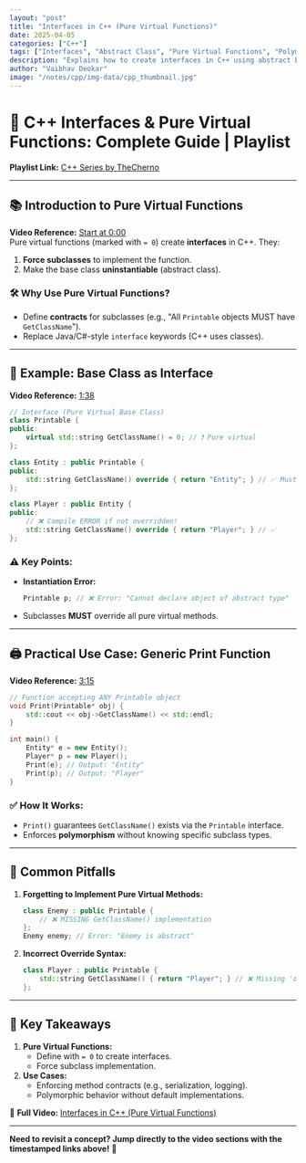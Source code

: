 ```yaml
---
layout: "post"
title: "Interfaces in C++ (Pure Virtual Functions)"
date: 2025-04-05
categories: ["C++"]
tags: ["Interfaces", "Abstract Class", "Pure Virtual Functions", "Polymorphism", "Inheritance", "OOP"]
description: "Explains how to create interfaces in C++ using abstract base classes and pure virtual functions (= 0) to enforce contracts on derived classes."
author: "Vaibhav Deokar"
image: "/notes/cpp/img-data/cpp_thumbnail.jpg"
---
```

# 🎥 C++ Interfaces & Pure Virtual Functions: Complete Guide | Playlist  
**Playlist Link:** [C++ Series by TheCherno](https://www.youtube.com/watch?v=9RJTQmK0YPI&list=PLlrATfBNZ98dudnM48yfGUldqGD0S4FFb&index=10)  

---

## 📚 **Introduction to Pure Virtual Functions**  
**Video Reference:** [Start at 0:00](https://youtu.be/UWAdd13EfM8?t=0)  
Pure virtual functions (marked with `= 0`) create **interfaces** in C++. They:  
1. **Force subclasses** to implement the function.  
2. Make the base class **uninstantiable** (abstract class).  

### 🛠️ **Why Use Pure Virtual Functions?**  
- Define **contracts** for subclasses (e.g., "All `Printable` objects MUST have `GetClassName`").  
- Replace Java/C#-style `interface` keywords (C++ uses classes).  

---

## 🧩 **Example: Base Class as Interface**  
**Video Reference:** [1:38](https://youtu.be/UWAdd13EfM8?t=98)  
```cpp  
// Interface (Pure Virtual Base Class)  
class Printable {  
public:  
    virtual std::string GetClassName() = 0; // ❗ Pure virtual  
};  

class Entity : public Printable {  
public:  
    std::string GetClassName() override { return "Entity"; } // ✅ Must implement  
};  

class Player : public Entity {  
public:  
    // ❌ Compile ERROR if not overridden!  
    std::string GetClassName() override { return "Player"; } // ✅  
};  
```  

### ⚠️ **Key Points:**  
- **Instantiation Error:**  
  ```cpp  
  Printable p; // ❌ Error: "Cannot declare object of abstract type"  
  ```  
- Subclasses **MUST** override all pure virtual methods.  

---

## 🖨️ **Practical Use Case: Generic Print Function**  
**Video Reference:** [3:15](https://youtu.be/UWAdd13EfM8?t=195)  
```cpp  
// Function accepting ANY Printable object  
void Print(Printable* obj) {  
    std::cout << obj->GetClassName() << std::endl;  
}  

int main() {  
    Entity* e = new Entity();  
    Player* p = new Player();  
    Print(e); // Output: "Entity"  
    Print(p); // Output: "Player"  
}  
```  

### ✅ **How It Works:**  
- `Print()` guarantees `GetClassName()` exists via the `Printable` interface.  
- Enforces **polymorphism** without knowing specific subclass types.  

---

## 🚫 **Common Pitfalls**  
1. **Forgetting to Implement Pure Virtual Methods:**  
   ```cpp  
   class Enemy : public Printable {  
       // ❌ MISSING GetClassName() implementation  
   };  
   Enemy enemy; // Error: "Enemy is abstract"  
   ```  

2. **Incorrect Override Syntax:**  
   ```cpp  
   class Player : public Printable {  
       std::string GetClassName() { return "Player"; } // ❌ Missing 'override'  
   };  
   ```  

---

## 📌 **Key Takeaways**  
1. **Pure Virtual Functions:**  
   - Define with `= 0` to create interfaces.  
   - Force subclass implementation.  
2. **Use Cases:**  
   - Enforcing method contracts (e.g., serialization, logging).  
   - Polymorphic behavior without default implementations.  

🔗 **Full Video:** [Interfaces in C++ (Pure Virtual Functions)](https://youtu.be/UWAdd13EfM8)  

--- 

**Need to revisit a concept? Jump directly to the video sections with the timestamped links above!** 🚀
